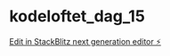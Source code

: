 # kodeloftet_dag_15

[Edit in StackBlitz next generation editor ⚡️](https://stackblitz.com/~/github.com/Paddedgoddess/kodeloftet_dag_15)
